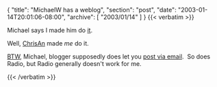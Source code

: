 {
  "title": "MichaelW has a weblog",
  "section": "post",
  "date": "2003-01-14T20:01:06-08:00",
  "archive": [
    "2003/01/14"
  ]
}
{{< verbatim >}}
<P>Michael says I made him do <A href="http://michaelw.net/Articles/Joemademedoit.html">it</A>.</P>
<P>Well, <A href="http://www.simplegeek.com">ChrisAn</A> made <EM>me</EM> do it.</P>
<P><A href="http://michaelw.net/Articles/Postingviaemail.html">BTW</A>, Michael, blogger supposedly does let you <A href="http://publicmind.blogger.com/enduser/group.jsp;jsessionid=340101A71E4E6122B81601F246ED67E7?node=116">post via email</A>.&nbsp; So does Radio, but Radio generally doesn't work for me.</P>
{{< /verbatim >}}
